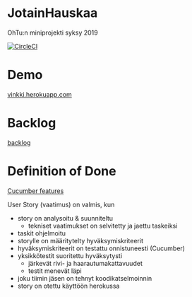 # JotainHauskaa
OhTu:n miniprojekti syksy 2019

[![CircleCI](https://circleci.com/gh/juaxE/JotainHauskaa.svg?style=svg)](https://circleci.com/gh/juaxE/JotainHauskaa)

# Demo
[vinkki.herokuapp.com](https://vinkki.herokuapp.com/)

# Backlog
[backlog](https://docs.google.com/spreadsheets/d/1O08EMHZwR2NExnXI3ZVw8gLAemn4x-Po0yi-oJKSuEY/edit#gid=1664847987)


# Definition of Done
[Cucumber features](https://github.com/juaxE/JotainHauskaa/tree/master/src/test/resources/jotainhauskaa)

User Story (vaatimus) on valmis, kun 
+ story on analysoitu & suunniteltu
    + tekniset vaatimukset on selvitetty ja jaettu taskeiksi
+ taskit ohjelmoitu
+ storylle on määritytelty hyväksymiskriteerit
+ hyväksymiskriteerit on testattu onnistuneesti (Cucumber) 
+ yksikkötestit suoritettu hyväksytysti
    + järkevät rivi- ja haarautumakattavuudet
    + testit menevät läpi
+ joku tiimin jäsen on tehnyt koodikatselmoinnin
+ story on otettu käyttöön herokussa
